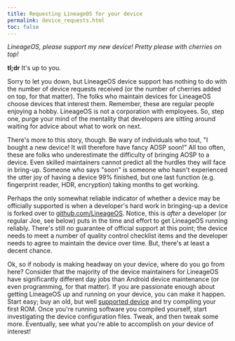```yaml
---
title: Requesting LineageOS for your device
permalink: device_requests.html
toc: false
---
```


_LineageOS, please support my new device! Pretty please with cherries on top!_

**tl;dr** It's up to you.

Sorry to let you down, but LineageOS device support has nothing to do with the number of device requests received (or the number of cherries added on top, for that matter). The folks who maintain devices for LineageOS choose devices that interest them. Remember, these are regular people enjoying a hobby. LineageOS is not a corporation with employees. So, step one, purge your mind of the mentality that developers are sitting around waiting for advice about what to work on next.

There's more to this story, though. Be wary of individuals who tout, "I bought a new device! It will therefore have fancy AOSP soon!" All too often, these are folks who underestimate the difficulty of bringing AOSP to a device. Even skilled maintainers cannot predict all the hurdles they will face in bring-up. Someone who says "soon" is someone who hasn't experienced the utter joy of having a device 99% finished, but one last function (e.g. fingerprint reader, HDR, encryption) taking months to get working.

Perhaps the only somewhat reliable indicator of whether a device may be officially supported is when a developer's hard work in bringing-up a device is forked over to [github.com/LineageOS](https://github.com/LineageOS). Notice, this is *after* a developer (or regular Joe, see below) puts in the time and effort to get LineageOS running reliably. There's still no guarantee of official support at this point; the device needs to meet a number of quality control checklist items and the developer needs to agree to maintain the device over time. But, there's at least a decent chance.

Ok, so if nobody is making headway on your device, where do you go from here? Consider that the majority of the device maintainers for LineageOS have significantly different day jobs than Android device maintenance (or even programming, for that matter). If you are passionate enough about getting LineageOS up and running on your device, you can make it happen. Start easy; buy an old, but well [supported device](devices.html) and try compiling your first ROM. Once you're running software you compiled yourself, start investigating the device configuration files. Tweak, and then tweak some more. Eventually, see what you're able to accomplish on _your_ device of interest!
